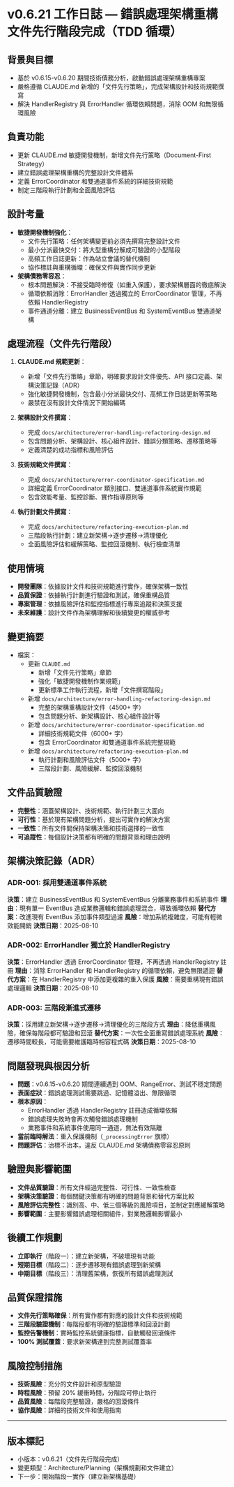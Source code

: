 # v0.6.21 工作日誌 — 錯誤處理架構重構文件先行階段完成（TDD 循環）

## 背景與目標

- 基於 v0.6.15-v0.6.20 期間技術債務分析，啟動錯誤處理架構重構專案
- 嚴格遵循 CLAUDE.md 新增的「文件先行策略」，完成架構設計和技術規範撰寫
- 解決 HandlerRegistry 與 ErrorHandler 循環依賴問題，消除 OOM 和無限循環風險

## 負責功能

- 更新 CLAUDE.md 敏捷開發機制，新增文件先行策略（Document-First Strategy）
- 建立錯誤處理架構重構的完整設計文件體系
- 定義 ErrorCoordinator 和雙通道事件系統的詳細技術規範
- 制定三階段執行計劃和全面風險評估

## 設計考量

- **敏捷開發機制強化**：
  - 文件先行策略：任何架構變更前必須先撰寫完整設計文件
  - 最小分派最快交付：將大型重構分解成可驗證的小型階段
  - 高頻工作日誌更新：作為站立會議的替代機制
  - 協作標註與重構循環：確保文件與實作同步更新
- **架構債務零容忍**：
  - 根本問題解決：不接受臨時修復（如重入保護），要求架構層面的徹底解決
  - 循環依賴消除：ErrorHandler 透過獨立的 ErrorCoordinator 管理，不再依賴 HandlerRegistry
  - 事件通道分離：建立 BusinessEventBus 和 SystemEventBus 雙通道架構

## 處理流程（文件先行階段）

1. **CLAUDE.md 規範更新**：
   - 新增「文件先行策略」章節，明確要求設計文件優先、API 接口定義、架構決策記錄（ADR）
   - 強化敏捷開發機制，包含最小分派最快交付、高頻工作日誌更新等策略
   - 嚴禁在沒有設計文件情況下開始編碼

2. **架構設計文件撰寫**：
   - 完成 `docs/architecture/error-handling-refactoring-design.md`
   - 包含問題分析、架構設計、核心組件設計、錯誤分類策略、遷移策略等
   - 定義清楚的成功指標和風險評估

3. **技術規範文件撰寫**：
   - 完成 `docs/architecture/error-coordinator-specification.md`
   - 詳細定義 ErrorCoordinator 類別接口、雙通道事件系統實作規範
   - 包含效能考量、監控診斷、實作指導原則等

4. **執行計劃文件撰寫**：
   - 完成 `docs/architecture/refactoring-execution-plan.md`
   - 三階段執行計劃：建立新架構→逐步遷移→清理優化
   - 全面風險評估和緩解策略、監控回滾機制、執行檢查清單

## 使用情境

- **開發團隊**：依據設計文件和技術規範進行實作，確保架構一致性
- **品質保證**：依據執行計劃進行驗證和測試，確保重構品質
- **專案管理**：依據風險評估和監控指標進行專案追蹤和決策支援
- **未來維護**：設計文件作為架構理解和後續變更的權威參考

## 變更摘要

- 檔案：
  - 更新 `CLAUDE.md`
    - 新增「文件先行策略」章節
    - 強化「敏捷開發機制作業規範」
    - 更新標準工作執行流程，新增「文件撰寫階段」
  - 新增 `docs/architecture/error-handling-refactoring-design.md`
    - 完整的架構重構設計文件（4500+ 字）
    - 包含問題分析、新架構設計、核心組件設計等
  - 新增 `docs/architecture/error-coordinator-specification.md`
    - 詳細技術規範文件（6000+ 字）
    - 包含 ErrorCoordinator 和雙通道事件系統完整規範
  - 新增 `docs/architecture/refactoring-execution-plan.md`
    - 執行計劃和風險評估文件（5000+ 字）
    - 三階段計劃、風險緩解、監控回滾機制

## 文件品質驗證

- **完整性**：涵蓋架構設計、技術規範、執行計劃三大面向
- **可行性**：基於現有架構問題分析，提出可實作的解決方案
- **一致性**：所有文件間保持架構決策和技術選擇的一致性
- **可追蹤性**：每個設計決策都有明確的問題背景和理由說明

## 架構決策記錄（ADR）

### ADR-001: 採用雙通道事件系統

**決策**：建立 BusinessEventBus 和 SystemEventBus 分離業務事件和系統事件
**理由**：現有單一 EventBus 造成業務邏輯和錯誤處理混合，導致循環依賴
**替代方案**：改進現有 EventBus 添加事件類型過濾
**風險**：增加系統複雜度，可能有輕微效能開銷
**決策日期**：2025-08-10

### ADR-002: ErrorHandler 獨立於 HandlerRegistry

**決策**：ErrorHandler 透過 ErrorCoordinator 管理，不再透過 HandlerRegistry 註冊
**理由**：消除 ErrorHandler 和 HandlerRegistry 的循環依賴，避免無限遞迴
**替代方案**：在 HandlerRegistry 中添加更複雜的重入保護
**風險**：需要重構現有錯誤處理邏輯
**決策日期**：2025-08-10

### ADR-003: 三階段漸進式遷移

**決策**：採用建立新架構→逐步遷移→清理優化的三階段方式
**理由**：降低重構風險，確保每階段都可驗證和回滾
**替代方案**：一次性全面重寫錯誤處理系統
**風險**：遷移時間較長，可能需要維護臨時相容程式碼
**決策日期**：2025-08-10

## 問題發現與根因分析

- **問題**：v0.6.15-v0.6.20 期間連續遇到 OOM、RangeError、測試不穩定問題
- **表面症狀**：錯誤處理測試需要跳過、記憶體溢出、無限循環
- **根本原因**：
  - ErrorHandler 透過 HandlerRegistry 註冊造成循環依賴
  - 錯誤處理失敗時會再次觸發錯誤處理機制
  - 業務事件和系統事件使用同一通道，無法有效隔離
- **當前臨時解法**：重入保護機制（`_processingError` 旗標）
- **問題評估**：治標不治本，違反 CLAUDE.md 架構債務零容忍原則

## 驗證與影響範圍

- **文件品質驗證**：所有文件經過完整性、可行性、一致性檢查
- **架構決策驗證**：每個關鍵決策都有明確的問題背景和替代方案比較
- **風險評估完整性**：識別高、中、低三個等級的風險項目，並制定對應緩解策略
- **影響範圍**：主要影響錯誤處理相關組件，對業務邏輯影響最小

## 後續工作規劃

- **立即執行**（階段一）：建立新架構，不破壞現有功能
- **短期目標**（階段二）：逐步遷移現有錯誤處理到新架構
- **中期目標**（階段三）：清理舊架構，恢復所有錯誤處理測試

## 品質保證措施

- **文件先行策略確保**：所有實作都有對應的設計文件和技術規範
- **三階段驗證機制**：每階段都有明確的驗證標準和回滾計劃
- **監控告警機制**：實時監控系統健康指標，自動觸發回滾條件
- **100% 測試覆蓋**：要求新架構達到完整測試覆蓋率

## 風險控制措施

- **技術風險**：充分的文件設計和原型驗證
- **時程風險**：預留 20% 緩衝時間，分階段可停止執行
- **品質風險**：每階段完整驗證，嚴格的回滾條件
- **協作風險**：詳細的技術文件和使用指南

---

## 版本標記

- 小版本：v0.6.21（文件先行階段完成）
- 變更類型：Architecture/Planning（架構規劃和文件建立）
- 下一步：開始階段一實作（建立新架構基礎）
